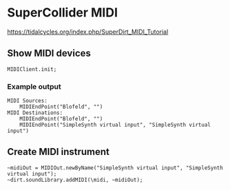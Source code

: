# SuperCollider MIDI

https://tidalcycles.org/index.php/SuperDirt_MIDI_Tutorial

## Show MIDI devices
```MIDIClient.init;```

### Example output
```
MIDI Sources:
	MIDIEndPoint("Blofeld", "")
MIDI Destinations:
	MIDIEndPoint("Blofeld", "")
	MIDIEndPoint("SimpleSynth virtual input", "SimpleSynth virtual input")
```

## Create MIDI instrument
```
~midiOut = MIDIOut.newByName("SimpleSynth virtual input", "SimpleSynth virtual input");
~dirt.soundLibrary.addMIDI(\midi, ~midiOut);
```
